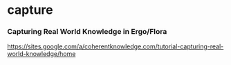 # capture
### Capturing Real World Knowledge in Ergo/Flora

https://sites.google.com/a/coherentknowledge.com/tutorial-capturing-real-world-knowledge/home
